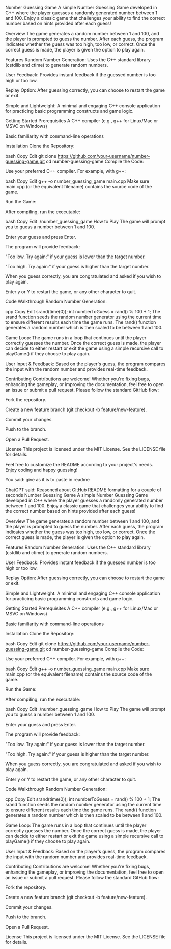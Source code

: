 Number Guessing Game
A simple Number Guessing Game developed in C++ where the player guesses a randomly generated number between 1 and 100. Enjoy a classic game that challenges your ability to find the correct number based on hints provided after each guess!

Overview
The game generates a random number between 1 and 100, and the player is prompted to guess the number. After each guess, the program indicates whether the guess was too high, too low, or correct. Once the correct guess is made, the player is given the option to play again.

Features
Random Number Generation: Uses the C++ standard library (cstdlib and ctime) to generate random numbers.

User Feedback: Provides instant feedback if the guessed number is too high or too low.

Replay Option: After guessing correctly, you can choose to restart the game or exit.

Simple and Lightweight: A minimal and engaging C++ console application for practicing basic programming constructs and game logic.

Getting Started
Prerequisites
A C++ compiler (e.g., g++ for Linux/Mac or MSVC on Windows)

Basic familiarity with command-line operations

Installation
Clone the Repository:

bash
Copy
Edit
git clone https://github.com/your-username/number-guessing-game.git
cd number-guessing-game
Compile the Code:

Use your preferred C++ compiler. For example, with g++:

bash
Copy
Edit
g++ -o number_guessing_game main.cpp
Make sure main.cpp (or the equivalent filename) contains the source code of the game.

Run the Game:

After compiling, run the executable:

bash
Copy
Edit
./number_guessing_game
How to Play
The game will prompt you to guess a number between 1 and 100.

Enter your guess and press Enter.

The program will provide feedback:

"Too low. Try again:" if your guess is lower than the target number.

"Too high. Try again:" if your guess is higher than the target number.

When you guess correctly, you are congratulated and asked if you wish to play again.

Enter y or Y to restart the game, or any other character to quit.

Code Walkthrough
Random Number Generation:

cpp
Copy
Edit
srand(time(0));
int numberToGuess = rand() % 100 + 1;
The srand function seeds the random number generator using the current time to ensure different results each time the game runs. The rand() function generates a random number which is then scaled to be between 1 and 100.

Game Loop:
The game runs in a loop that continues until the player correctly guesses the number. Once the correct guess is made, the player can decide to either restart or exit the game using a simple recursive call to playGame() if they choose to play again.

User Input & Feedback:
Based on the player's guess, the program compares the input with the random number and provides real-time feedback.

Contributing
Contributions are welcome! Whether you're fixing bugs, enhancing the gameplay, or improving the documentation, feel free to open an issue or submit a pull request. Please follow the standard GitHub flow:

Fork the repository.

Create a new feature branch (git checkout -b feature/new-feature).

Commit your changes.

Push to the branch.

Open a Pull Request.

License
This project is licensed under the MIT License. See the LICENSE file for details.

Feel free to customize the README according to your project's needs. Enjoy coding and happy guessing!







You said:
give as it is to paste in readme


ChatGPT said:
Reasoned about GitHub README formatting for a couple of seconds
Number Guessing Game
A simple Number Guessing Game developed in C++ where the player guesses a randomly generated number between 1 and 100. Enjoy a classic game that challenges your ability to find the correct number based on hints provided after each guess!

Overview
The game generates a random number between 1 and 100, and the player is prompted to guess the number. After each guess, the program indicates whether the guess was too high, too low, or correct. Once the correct guess is made, the player is given the option to play again.

Features
Random Number Generation: Uses the C++ standard library (cstdlib and ctime) to generate random numbers.

User Feedback: Provides instant feedback if the guessed number is too high or too low.

Replay Option: After guessing correctly, you can choose to restart the game or exit.

Simple and Lightweight: A minimal and engaging C++ console application for practicing basic programming constructs and game logic.

Getting Started
Prerequisites
A C++ compiler (e.g., g++ for Linux/Mac or MSVC on Windows)

Basic familiarity with command-line operations

Installation
Clone the Repository:

bash
Copy
Edit
git clone https://github.com/your-username/number-guessing-game.git
cd number-guessing-game
Compile the Code:

Use your preferred C++ compiler. For example, with g++:

bash
Copy
Edit
g++ -o number_guessing_game main.cpp
Make sure main.cpp (or the equivalent filename) contains the source code of the game.

Run the Game:

After compiling, run the executable:

bash
Copy
Edit
./number_guessing_game
How to Play
The game will prompt you to guess a number between 1 and 100.

Enter your guess and press Enter.

The program will provide feedback:

"Too low. Try again:" if your guess is lower than the target number.

"Too high. Try again:" if your guess is higher than the target number.

When you guess correctly, you are congratulated and asked if you wish to play again.

Enter y or Y to restart the game, or any other character to quit.

Code Walkthrough
Random Number Generation:

cpp
Copy
Edit
srand(time(0));
int numberToGuess = rand() % 100 + 1;
The srand function seeds the random number generator using the current time to ensure different results each time the game runs. The rand() function generates a random number which is then scaled to be between 1 and 100.

Game Loop:
The game runs in a loop that continues until the player correctly guesses the number. Once the correct guess is made, the player can decide to either restart or exit the game using a simple recursive call to playGame() if they choose to play again.

User Input & Feedback:
Based on the player's guess, the program compares the input with the random number and provides real-time feedback.

Contributing
Contributions are welcome! Whether you're fixing bugs, enhancing the gameplay, or improving the documentation, feel free to open an issue or submit a pull request. Please follow the standard GitHub flow:

Fork the repository.

Create a new feature branch (git checkout -b feature/new-feature).

Commit your changes.

Push to the branch.

Open a Pull Request.

License
This project is licensed under the MIT License. See the LICENSE file for details.
